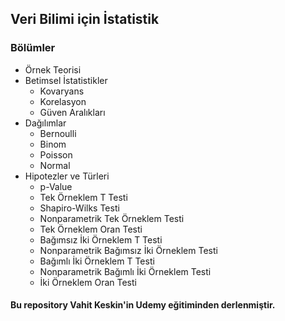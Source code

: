 ## Veri Bilimi için İstatistik

### Bölümler

- Örnek Teorisi
- Betimsel İstatistikler
  - Kovaryans
  - Korelasyon
  - Güven Aralıkları
- Dağılımlar
  - Bernoulli
  - Binom
  - Poisson
  - Normal
- Hipotezler ve Türleri
  - p-Value
  - Tek Örneklem T Testi
  - Shapiro-Wilks Testi
  - Nonparametrik Tek Örneklem Testi
  - Tek Örneklem Oran Testi
  - Bağımsız İki Örneklem T Testi
  - Nonparametrik Bağımsız İki Örneklem Testi
  - Bağımlı İki Örneklem T Testi
  - Nonparametrik Bağımlı İki Örneklem Testi
  - İki Örneklem Oran Testi

#### Bu repository Vahit Keskin'in Udemy eğitiminden derlenmiştir.